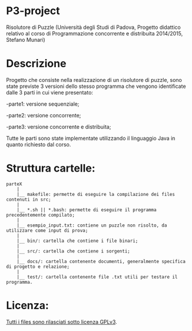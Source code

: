 # P3-project
Risolutore di Puzzle (Università degli Studi di Padova, Progetto didattico relativo al corso di Programmazione concorrente e distribuita 2014/2015, Stefano Munari)

# Descrizione
Progetto che consiste nella realizzazione di un risolutore di puzzle, sono state previste 3 versioni dello stesso programma che vengono identificate dalle 3 parti in cui viene presentato:

-parte1: versione sequenziale;

-parte2: versione concorrente;

-parte3: versione concorrente e distribuita;

Tutte le parti sono state implementate utilizzando il linguaggio Java in quanto richiesto dal corso.

# Struttura cartelle:
	
	parteX
		|
		|__ makefile: permette di eseguire la compilazione dei files contenuti in src;
		|
		|__ *.sh || *.bash: permette di eseguire il programma precedentemente compilato;
		|
		|__ esempio_input.txt: contiene un puzzle non risolto, da utilizzare come input di prova;
		|
		|__ bin/: cartella che contiene i file binari;
		|
		|__ src/: cartella che contiene i sorgenti;
		|
		|__ docs/: cartella contenente documenti, generalmente specifica di progetto e relazione;
		|
		|__ test/: cartella contenente file .txt utili per testare il programma.

# Licenza:

[Tutti i files sono rilasciati sotto licenza GPLv3](https://github.com/StefanoMunari/P3-project/blob/master/LICENSE).